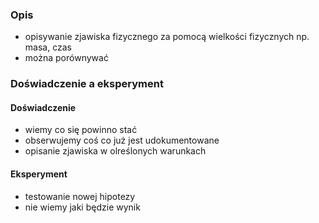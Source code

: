 ### Opis
- opisywanie zjawiska fizycznego za pomocą wielkości fizycznych np. masa, czas
- można porównywać

### Doświadczenie a eksperyment
#### Doświadczenie
- wiemy co się powinno stać
- obserwujemy coś co już jest udokumentowane
- opisanie zjawiska w olreślonych warunkach

#### Eksperyment
- testowanie nowej hipotezy
- nie wiemy jaki będzie wynik

